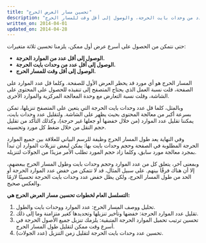 ```yaml
---
title: "تحسين مسار العرض الحرج"
description: "حتى نتمكن من الحصول على أسرع عرض أول ممكن، يلزمنا تحسين ثلاثة متغيرات: الوصول إلى أقل عدد من الموارد الحرجة، والوصول إلى أقل عدد من وحدات بايت الحرجة، والوصول إلى أقل وقت للمسار الحرج."
written_on: 2014-04-01
updated_on: 2014-04-28
---
```

<p class="intro">
  
</p>

 حتى نتمكن من الحصول على أسرع عرض أول ممكن، يلزمنا تحسين ثلاثة متغيرات:

* **الوصول إلى أقل عدد من الموارد الحرجة.**
* **الوصول إلى أقل عدد من وحدات بايت الحرجة.**
* **الوصول إلى أقل وقت للمسار الحرج.**

المسار الحرج هو أي مورد قد يحظر العرض الأول للصفحة. وكلما قل عدد الموارد على الصفحة، قلت نسبة العمل الذي يحتاج المتصفح إلى تنفيذه للحصول على المحتوى على الشاشة، وقلت نسبة التعارض مع وحدة المعالجة المركزية والموارد الأخرى.

وبالمثل، كلما قل عدد وحدات بايت الحرجة التي يتعين على المتصفح تنزيلها، تمكن بسرعة أكبر من معالجة المحتوى بحيث يظهر على الشاشة. ولتقليل عدد وحدات بايت، يمكننا تقليل عدد الموارد (من خلال خفضها أو جعلها غير حرجة)، وكذلك التأكد من تقليل حجم النقل من خلال ضغط كل مورد وتحسينه.

وفي النهاية يعد طول المسار الحرج وظيفة للرسم البياني للعلاقة بين جميع الموارد الحرجة المطلوبة في الصفحة وحجم وحدات بايت بها: يمكن لبعض تنزيلات الموارد أن تبدأ بمجرد معالجة مورد سابق، وكلما زاد حجم المورد تطلب الأمر مزيدًا من الجولات لتنزيله.

وبمعنى آخر، يتعلق كل من عدد الموارد وحجم وحدات بايت وطول المسار الحرج ببعضهم، إلا أن هناك فرقًا بينهم. على سبيل المثال، قد لا تتمكن من خفض عدد الموارد الحرجة أو الحد من طول المسار الحرج، ولكن يظل خفض عدد وحدات بايت الحرجة تحسينًا لازمًا والعكس صحيح.

**التسلسل العام لخطوات تحسين مسار العرض الحرج هي:**

1. تحليل ووصف المسار الحرج: عدد الموارد ووحدات بايت والطول.
2. تقليل عدد الموارد الحرجة: خفضها وتأخير تنزيلها وتحديدها كغير متزامنة وما إلى ذلك.
3. تحسين ترتيب تحميل الموارد الحرجة المتبقية: يلزمك تنزيل جميع الأصول الحرجة في أسرع وقت ممكن لتقليل طول المسار الحرج.
4. تحسين عدد وحدات بايت الحرجة لتقليل زمن التنزيل (عدد الجولات).



